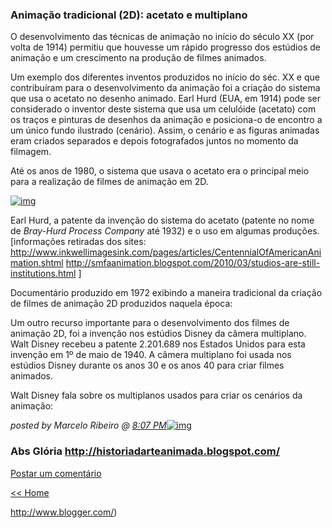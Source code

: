 ### Animação tradicional (2D): acetato e multiplano



O desenvolvimento das técnicas de animação no início do século XX (por volta de 1914) permitiu que houvesse um rápido progresso dos estúdios de animação e um crescimento na produção de filmes animados. 

Um exemplo dos diferentes inventos produzidos no início do séc. XX e que contribuíram para o desenvolvimento da animação foi a criação do sistema que usa o acetato no desenho animado. Earl Hurd (EUA, em 1914) pode ser considerado o inventor deste sistema que usa um celulóide (acetato) com os traços e pinturas de desenhos da animação e posiciona-o de encontro a um único fundo ilustrado (cenário). Assim, o cenário e as figuras animadas eram criados separados e depois fotografados juntos no momento da filmagem.

Até os anos de 1980, o sistema que usava o acetato era o principal meio para a realização de filmes de animação em 2D.



[![img](http://1.bp.blogspot.com/_mw8crGKrD58/S7lStimPZPI/AAAAAAAAAF0/6FIdLAc43v8/s320/sistemaAcetato.jpg)](http://1.bp.blogspot.com/_mw8crGKrD58/S7lStimPZPI/AAAAAAAAAF0/6FIdLAc43v8/s1600/sistemaAcetato.jpg)




Earl Hurd, a patente da invenção do sistema do acetato (patente no nome de *Bray-Hurd Process Company* até 1932) e o uso em algumas produções.
[informações retiradas dos sites: http://www.inkwellimagesink.com/pages/articles/CentennialOfAmericanAnimation.shtml
http://smfaanimation.blogspot.com/2010/03/studios-are-still-institutions.html ]

Documentário produzido em 1972 exibindo a maneira tradicional da criação de filmes de animação 2D produzidos naquela época:

Um outro recurso importante para o desenvolvimento dos filmes de animação 2D, foi a invenção nos estúdios Disney da câmera multiplano. Walt Disney recebeu a patente 2.201.689 nos Estados Unidos para esta invenção em 1º de maio de 1940. A câmera multiplano foi usada nos estúdios Disney durante os anos 30 e os anos 40 para criar filmes animados.


Walt Disney fala sobre os multiplanos usados para criar os cenários da animação:



*posted by Marcelo Ribeiro @ [8:07 PM](http://marcelogoncalvesribeiro.blogspot.com/2010/03/animacao-tradicional-2d-acetato-e.html)*[![img](https://resources.blogblog.com/img/icon18_email.gif)](https://www.blogger.com/email-post.g?blogID=14970972&postID=3172681173709052288)



###  Abs Glória http://historiadarteanimada.blogspot.com/

[Postar um comentário](https://www.blogger.com/comment.g?blogID=14970972&postID=3172681173709052288)

[<< Home](http://marcelogoncalvesribeiro.blogspot.com/)

http://www.blogger.com/)